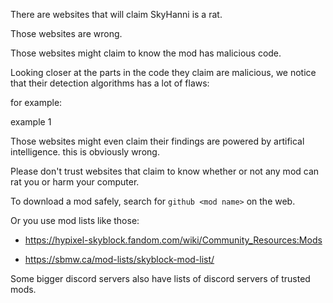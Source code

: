 There are websites that will claim SkyHanni is a rat.

Those websites are wrong.

Those websites might claim to know the mod has malicious code.

Looking closer at the parts in the code they claim are malicious, we notice that their detection algorithms has a lot of flaws:

for example:

example 1

Those websites might even claim their findings are powered by artifical intelligence. this is obviously wrong.

Please don't trust websites that claim to know whether or not any mod can rat you or harm your computer.

To download a mod safely, search for `github <mod name>` on the web.

Or you use mod lists like those:

- https://hypixel-skyblock.fandom.com/wiki/Community_Resources:Mods

- https://sbmw.ca/mod-lists/skyblock-mod-list/

Some bigger discord servers also have lists of discord servers of trusted mods.
